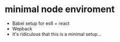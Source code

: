 # minimal node enviroment

- Babel setup for es6 + react
- Wepback
- It's ridiculous that this is a minimal setup... 